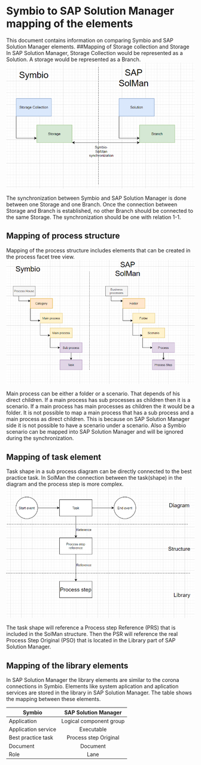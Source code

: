 
# Symbio to SAP Solution Manager mapping of the elements

This document contains information on comparing Symbio and SAP Solution Manager elements.
##Mapping of Storage collection and Storage
In SAP Solution Manager, Storage Collection would be represented as a Solution. A storage would be represented as a Branch.
![Test](media/Symbio-SolMan-RootMapping.PNG)

The synchronization between Symbio and SAP Solution Manager is done between one Storage and one Branch.
Once the connection between Storage and Branch is established, no other Branch should be connected to the same Storage.
The synchronization should be one with relation 1-1.

## Mapping of process structure

Mapping of the process structure includes elements that can be created in the process facet tree view.
 ![Test](media/Symbio-SolMan-StructureMapping.PNG)

Main process can be either a folder or a scenario.
That depends of his direct children. If a main process has sub processes as children then it is a scenario.
If a main process has main processes as children the it would be a folder.
It is not possible to map a main process that has a sub process and a main process as direct children. This is because on SAP Solution Manager side it is not possible to have a scenario under a scenario.
Also a Symbio scenario can be mapped into SAP Solution Manager and will be ignored during the synchronization.

## Mapping of task element
Task shape in a sub process diagram can be directly connected to the best practice task. In SolMan the connection between the task(shape) in the diagram and the process step is more complex.
 ![Test](media/Symbio-SolMan-TaskReferenceMapping.PNG)

The task shape will reference a Process step Reference (PRS) that is included in the SolMan structure. Then the PSR will reference the real Process Step Original (PSO) that is located in the Library part of SAP Solution Manager.

## Mapping of the library elements
In SAP Solution Manager the library elements are similar to the corona connections in Symbio. Elements like system aplication and aplication services are stored in the library in SAP Solution Manager.
The table shows the mapping between these elements. 

| Symbio| SAP Solution Manager          
| ------------- |:-------------:|
| Application      | Logical component group | 
| Application service      | Executable      |   
| Best practice task| Process step Original      |    
|Document| Document      |   
| Role| Lane      |   

